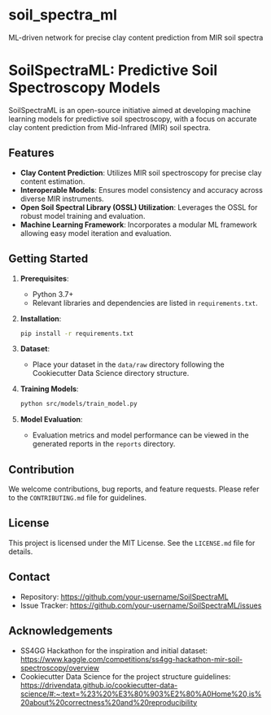 # soil_spectra_ml
ML-driven network for precise clay content prediction from MIR soil spectra



# SoilSpectraML: Predictive Soil Spectroscopy Models

SoilSpectraML is an open-source initiative aimed at developing machine learning models for predictive soil spectroscopy, with a focus on accurate clay content prediction from Mid-Infrared (MIR) soil spectra.

## Features

- **Clay Content Prediction**: Utilizes MIR soil spectroscopy for precise clay content estimation.
- **Interoperable Models**: Ensures model consistency and accuracy across diverse MIR instruments.
- **Open Soil Spectral Library (OSSL) Utilization**: Leverages the OSSL for robust model training and evaluation.
- **Machine Learning Framework**: Incorporates a modular ML framework allowing easy model iteration and evaluation.

## Getting Started

1. **Prerequisites**:
    - Python 3.7+
    - Relevant libraries and dependencies are listed in `requirements.txt`.
    
2. **Installation**:
    ```bash
    pip install -r requirements.txt
    ```

3. **Dataset**:
    - Place your dataset in the `data/raw` directory following the Cookiecutter Data Science directory structure.

4. **Training Models**:
    ```bash
    python src/models/train_model.py
    ```

5. **Model Evaluation**:
    - Evaluation metrics and model performance can be viewed in the generated reports in the `reports` directory.

## Contribution

We welcome contributions, bug reports, and feature requests. Please refer to the `CONTRIBUTING.md` file for guidelines.

## License

This project is licensed under the MIT License. See the `LICENSE.md` file for details.

## Contact

- Repository: https://github.com/your-username/SoilSpectraML
- Issue Tracker: https://github.com/your-username/SoilSpectraML/issues

## Acknowledgements

- SS4GG Hackathon for the inspiration and initial dataset: https://www.kaggle.com/competitions/ss4gg-hackathon-mir-soil-spectroscopy/overview
- Cookiecutter Data Science for the project structure guidelines: https://drivendata.github.io/cookiecutter-data-science/#:~:text=%23%20%E3%80%903%E2%80%A0Home%20,is%20about%20correctness%20and%20reproducibility
